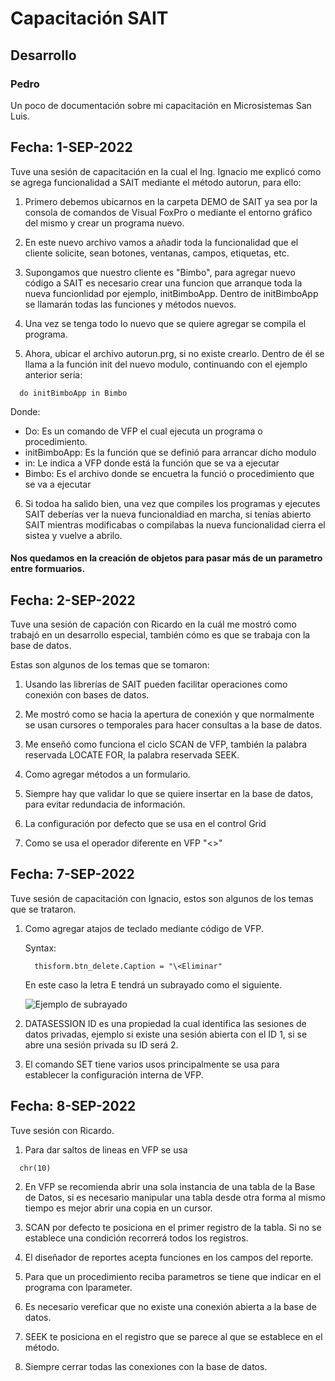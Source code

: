 # Capacitación SAIT
## Desarrollo
### Pedro
Un poco de documentación sobre mi capacitación en Microsistemas San Luis.

## Fecha: 1-SEP-2022

Tuve una sesión de capacitación en la cual el Ing. Ignacio me explicó como 
se agrega funcionalidad a SAIT mediante el método autorun, para ello:

1. Primero debemos ubicarnos en la carpeta DEMO de SAIT ya sea por la consola de comandos
de Visual FoxPro o  mediante el entorno gráfico del mismo y crear un programa nuevo.
2. En este nuevo archivo vamos a añadir toda la funcionalidad que el cliente solicite,
sean botones, ventanas, campos, etiquetas, etc.

3. Supongamos que nuestro cliente es "Bimbo", para agregar nuevo código a SAIT es necesario crear una funcion que
arranque toda la nueva funcionlidad por ejemplo, initBimboApp. Dentro de initBimboApp se llamarán
todas las funciones y métodos nuevos.

4. Una vez se tenga todo lo nuevo que se quiere agregar se compila el programa.

5. Ahora, ubicar el archivo autorun.prg, si no existe crearlo. Dentro de él se llama a la función
init del nuevo modulo, continuando con el ejemplo anterior sería:

```
  do initBimboApp in Bimbo
```

Donde:
- Do: Es un comando de VFP el cual ejecuta un programa o procedimiento.
- initBimboApp: Es la función que se definió para arrancar dicho modulo
- in: Le indica a VFP donde está la función que se va a ejecutar
- Bimbo: Es el archivo donde se encuetra la funció o procedimiento que se va a ejecutar

6. Si todoa ha salido bien, una vez que compiles los programas y ejecutes SAIT deberías ver la nueva funcionaldiad en marcha, si tenías abierto SAIT mientras modificabas o compilabas la nueva funcionalidad cierra el sistea y vuelve a abrilo.

#### Nos quedamos en la creación de objetos para pasar más de un parametro entre formuarios.

## Fecha: 2-SEP-2022

Tuve una sesión de capación con Ricardo en la cuál me mostró como trabajó en un desarrollo especial, también cómo es que se trabaja con la base de datos.

Estas son algunos de los temas que se tomaron:

1. Usando las librerías de SAIT pueden facilitar operaciones como conexión con bases de datos.

2. Me mostró como se hacia la apertura de conexión y que normalmente se usan cursores o temporales para hacer consultas a la base de datos.

3. Me enseñó como funciona el ciclo SCAN de VFP, también la palabra reservada LOCATE FOR, la palabra reservada SEEK.

4. Como agregar métodos a un formulario.

5. Siempre hay que validar lo que se quiere insertar en la base de datos, para evitar redundacia de información.

6. La configuración por defecto que se usa en el control Grid 

7. Como se usa el operador diferente en VFP "<>"

## Fecha: 7-SEP-2022
Tuve sesión de capacitación con Ignacio, estos son algunos de los temas que se trataron.
1. Como agregar atajos de teclado mediante código de VFP.
  
  
    Syntax:
    ``` 
      thisform.btn_delete.Caption = "\<Eliminar" 
    ```


    En este caso la letra E tendrá un subrayado como el siguiente.

  
    ![Ejemplo de subrayado](https://github.com/pedrosait/SAIT-Repo/blob/main/img/btn_eliminar.png)
  
2. DATASESSION ID es una propiedad la cual identifica las sesiones de datos privadas, ejemplo si existe una sesión abierta con el ID 1, si se abre una sesión privada su ID será 2.

3. El comando SET tiene varios usos principalmente se usa para establecer la configuración interna de VFP.


## Fecha: 8-SEP-2022
Tuve sesión con Ricardo.

1. Para dar saltos de lineas en VFP se usa 
  
  ```
    chr(10)
  ```

2. En VFP se recomienda abrir una sola instancia de una tabla de la Base de Datos, si es necesario manipular una tabla desde otra forma al mismo tiempo es mejor abrir una copia en un cursor.

3. SCAN por defecto te posiciona en el primer registro de la tabla. Si no se establece una condición recorrerá todos los registros.

4. El diseñador de reportes acepta funciones en los campos del reporte.

5. Para que un procedimiento reciba parametros se tiene que indicar en el programa con lparameter.

6. Es necesario vereficar que no existe una conexión abierta a la base de datos.

7. SEEK te posiciona en el registro que se parece al que se establece en el método.

8. Siempre cerrar todas las conexiones con la base de datos.
